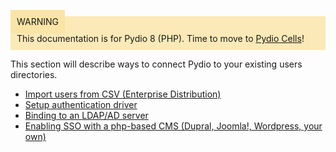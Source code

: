 <div style="background-color: #fbe9b7;font-size: 14px;">
<span style="background-color: #fae4a6;padding: 10px;">WARNING</span>
<span style="padding: 10px;display: inline-block;">This documentation is for Pydio 8 (PHP). Time to move to <a href="https://pydio.com/en/docs/administration-guides">Pydio Cells</a>!</span>
</div>

This section will describe ways to connect Pydio to your existing users directories.

- [Import users from CSV (Enterprise Distribution)](../import-users-from-csv-enterprise-distribution/)
- [Setup authentication driver](../setup-authentication-driver/)
- [Binding to an LDAP/AD server](../binding-to-an-ldap-ad-server/)
- [Enabling SSO with a php-based CMS (Dupral, Joomla!, Wordpress, your own)](../enabling-sso-with-a-php-based-cms-dupral-joomla-wordpress-your-own/)
